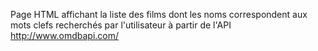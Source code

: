 Page HTML affichant la liste des films dont les noms correspondent aux mots clefs recherchés par l'utilisateur à partir de l'API <http://www.omdbapi.com/>
